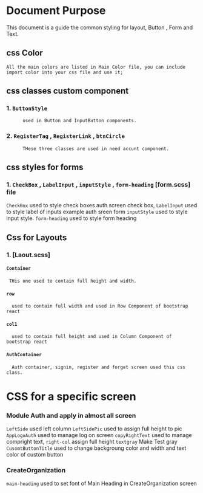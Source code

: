 # Document Purpose
This document is a guide the common styling for layout, Button , Form and Text.


## css Color
    All the main colors are listed in Main Color file, you can include import color into your css file and use it;

## css classes custom component
  ### 1. `ButtonStyle` 
          used in Button and InputButton components.

  ### 2.  `RegisterTag` , `RegisterLink` , `btnCircle`
          THese three classes are used in need accunt component.


## css styles for forms
  
  ### 1. `CheckBox` , `LabelInput` , `inputStyle` , `form-heading`  [form.scss] file


`CheckBox` used to style check boxes auth screen check box,
`LabelInput` used to style label of inputs example auth sreen form
`inputStyle` used to style input style.
`form-heading` used to style form heading



## Css for Layouts

  ### 1. [Laout.scss]
   #### `Container`
     THis one used to contain full height and width.
  #### `row`
      used to contain full width and used in Row Component of bootstrap react
  #### `col1`
      used to contain full height and used in Column Component of bootstrap react
  ####  `AuthContainer`
      Auth container, signin, register and forget screen used this css class.



# CSS for a specific screen 
### Module Auth and apply in almost all screen  
  `LeftSide`  used left column 
  `LeftSidePic` used to assign full height to pic
  `AppLogoAuth` used to manage log on screen 
  `copyRightText` used to manage compright text,
  `right-col` assign full height
  `textgray` Make Test gray
  `CusomtButtonTitle` used to change backgroung color and width and text color of custom button

### CreateOrganization 

   `main-heading` used to set font of Main Heading in CreateOrganization screen







